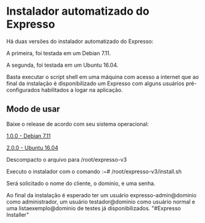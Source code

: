 # Instalador automatizado do Expresso


Há duas versões do instalador automatizado do Expresso:

A primeira, foi testada em um Debian 7.11. 

A segunda, foi testada em um Ubuntu 16.04.

Basta executar o script shell em uma máquina com acesso a internet que ao final da instalação é disponibilizado um Expresso com alguns usuários pré-configurados habilitados a logar na aplicação.

## Modo de usar

Baixe o release de acordo com seu sistema operacional:

[1.0.0 - Debian 7.11](https://github.com/fgsl/expresso-v3/releases/tag/1.0.0)

[2.0.0 - Ubuntu 16.04](https://github.com/fgsl/expresso-v3/releases/tag/2.0.0)

Descompacto o arquivo para /root/expresso-v3

Executo o instalador com o comando :~# /root/expresso-v3/install.sh

Será solicitado o nome do cliente, o dominio, e uma senha.

Ao final da instalação é esperado ter um usuário expresso-admin@dominio como administrador, um usuário testador@dominio como usuário normal e uma listaexemplo@dominio de testes já disponibilizados.
"#Expresso Installer" 
